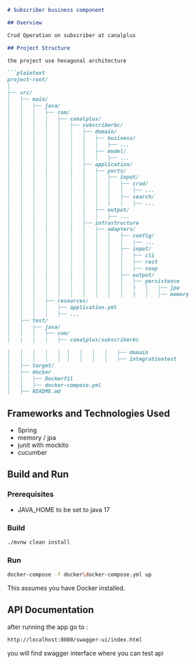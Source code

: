 
```markdown
# Subscriber business component

## Overview

Crud Operation on subscriber at canalplus

## Project Structure

the project use hexagonal architecture

```plaintext
project-root/
│
├── src/
│   ├── main/
│   │   ├── java/
│   │   │   ├── com/
│   │   │   │   ├── canalplus/
│   │   │   │   │   ├── subscriberbc/
│   │   │   │   │   │   ├── domain/
│   │   │   │   │   │   │   ├── business/
│   │   │   │   │   │   │   │   ├── ...
│   │   │   │   │   │   │   ├── model/
│   │   │   │   │   │   │   │   ├── ...
│   │   │   │   │   │   ├── application/
│   │   │   │   │   │   │   ├── ports/
│   │   │   │   │   │   │   │   ├── input/
│   │   │   │   │   │   │   │   │   ├── crud/
│   │   │   │   │   │   │   │   │   │   ├── ...
│   │   │   │   │   │   │   │   │   ├── search/
│   │   │   │   │   │   │   │   │   │   ├── ...
│   │   │   │   │   │   │   ├── output/
│   │   │   │   │   │   │   │   ├── ...
│   │   │   │   │   │   ├── infrastructure
│   │   │   │   │   │   │   ├── adapters/
│   │   │   │   │   │   │   │   │   ├── config/
│   │   │   │   │   │   │   │   │   │   ├── ...
│   │   │   │   │   │   │   │   │   ├── input/
│   │   │   │   │   │   │   │   │   │   ├── cli
│   │   │   │   │   │   │   │   │   │   ├── rest
│   │   │   │   │   │   │   │   │   │   ├── soap
│   │   │   │   │   │   │   │   │   ├── output/
│   │   │   │   │   │   │   │   │   │   ├── persistence
│   │   │   │   │   │   │   │   │   │   ├   │   │── jpa
│   │   │   │   │   │   │   │   │   │   ├   │   │── memory
│   │   │   ├── resources/
│   │   │   │   ├── application.yml
│   │   │   │   ├── ...
│   ├── test/
│   │   ├── java/
│   │   │   ├── com/
│   │   │   │   ├── canalplus/subscriberbc

│   │   │   │   │  │   │   │   │   ├── domain
│   │   │   │   │  │   │   │   │   ├── integrationtest
│   ├── target/
│   ├── docker
│   │   ├── Dockerfil
│   │   ├── docker-compose.yml
│   ├── README.md
```

## Frameworks and Technologies Used

- Spring 
- memory / jpa
- junit with mockito
- cucumber

## Build and Run

### Prerequisites

- JAVA_HOME to be set to java 17

### Build


```bash
./mvnw clean install
```

### Run

```bash
docker-compose -f docker\docker-compose.yml up
```

This assumes you have Docker installed.

## API Documentation

after running the app go to :

```bash
http://localhost:8080/swagger-ui/index.html
```
you will find swagger interface where you can test api
